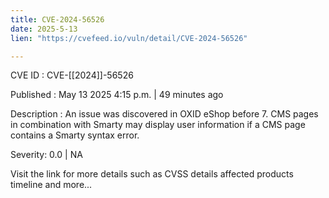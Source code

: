 ```yaml
---
title: CVE-2024-56526
date: 2025-5-13
lien: "https://cvefeed.io/vuln/detail/CVE-2024-56526"

---
```


CVE ID : CVE-[[2024]]-56526

Published :  May 13
2025
4:15 p.m. | 49 minutes ago

Description : An issue was discovered in OXID eShop before 7. CMS pages in combination with Smarty may display user information if a CMS page contains a Smarty syntax error.

Severity: 0.0 | NA

Visit the link for more details
such as CVSS details
affected products
timeline
and more...
